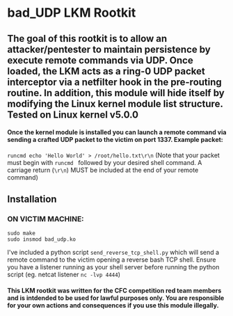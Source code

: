 # bad_UDP LKM Rootkit
## The goal of this rootkit is to allow an attacker/pentester to maintain persistence by execute remote commands via UDP. Once loaded, the LKM acts as a ring-0 UDP packet interceptor via a netfilter hook in the pre-routing routine. In addition, this module will hide itself by modifying the Linux kernel module list structure. Tested on Linux kernel v5.0.0

#### Once the kernel module is installed you can launch a remote command via sending a crafted UDP packet to the victim on port 1337. Example packet:
```runcmd echo 'Hello World' > /root/hello.txt\r\n```  (Note that your packet must begin with ```runcmd ``` followed by your desired shell command. A carriage return (```\r\n```) MUST be included at the end of your remote command)


## Installation

### ON VICTIM MACHINE:
```
sudo make
sudo insmod bad_udp.ko
```


I've included a python script ```send_reverse_tcp_shell.py``` which will send a remote command to the victim opening a reverse bash TCP shell. Ensure you have a listener running as your shell server before running the python script (eg. netcat listener ```nc -lvp 4444```)


#### This LKM rootkit was written for the CFC competition red team members and is intdended to be used for lawful purposes only. You are responsible for your own actions and consequences if you use this module illegally.
